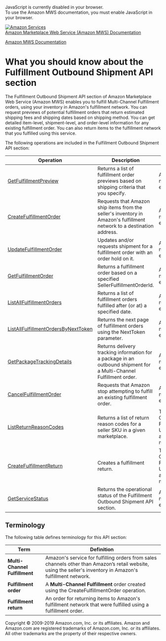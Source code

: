 <div id="MWSDX_noscript">

JavaScript is currently disabled in your browser.  
To use the Amazon MWS documentation, you must enable JavaScript in your
browser.

</div>

<div id="MWSDX_divtop">

[![Amazon
Services](https://images-na.ssl-images-amazon.com/images/G/08/mwsportal/fr_FR/amazonservices.gif
"Amazon Services")](http://services.amazon.fr)  
<span id="MWSDX_titlebar">[Amazon Marketplace Web Service (Amazon MWS)
Documentation](https://developer.amazonservices.fr/gp/mws/docs.html)</span>

</div>

<div id="MWSDX_divbottom">

<div id="MWSDX_divleft">

<div id="MWSDX_toc">

</div>

</div>

<div id="MWSDX_divright">

<div id="MWSDX_content">

<span id="MWSDX_breadcrumbs">[Amazon MWS
Documentation](https://developer.amazonservices.fr/gp/mws/docs.html)</span>

# What you should know about the Fulfillment Outbound Shipment API section

<div class="body conbody">

The <span class="ph">Fulfillment Outbound Shipment API section</span> of
<span class="ph">Amazon Marketplace Web Service (Amazon MWS)</span>
enables you to fulfill Multi-Channel Fulfillment orders, using your
inventory in <span class="ph">Amazon's fulfillment network</span>. You
can request previews of potential fulfillment orders that return
estimated shipping fees and shipping dates based on shipping method. You
can get detailed item-level, shipment-level, and order-level information
for any existing fulfillment order. You can also return items to the
fulfillment network that you fulfilled using this service.

The following operations are included in the
<span class="ph">Fulfillment Outbound Shipment API section</span>:

<div class="tablenoborder">

| Operation                                                                                                                                                                                    | Description                                                                                                                                                           | Availability                                                                                   |
| -------------------------------------------------------------------------------------------------------------------------------------------------------------------------------------------- | --------------------------------------------------------------------------------------------------------------------------------------------------------------------- | ---------------------------------------------------------------------------------------------- |
| [GetFulfillmentPreview](FBAOutbound_GetFulfillmentPreview.md "Returns a list of fulfillment order previews based on shipping criteria that you specify.")                                  | <span class="ph">Returns a list of fulfillment order previews based on shipping criteria that you specify.</span>                                                     | <span class="ph">All marketplaces except Brazil.</span>                                        |
| [CreateFulfillmentOrder](FBAOutbound_CreateFulfillmentOrder.md "Requests that Amazon ship items from the seller's inventory in Amazon's fulfillment network to a destination address.")    | <span class="ph">Requests that Amazon ship items from the seller's inventory in <span class="ph">Amazon's fulfillment network</span> to a destination address.</span> | <span class="ph">All marketplaces except Brazil.</span>                                        |
| [UpdateFulfillmentOrder](FBAOutbound_UpdateFulfillmentOrder.md "Updates and/or requests shipment for a fulfillment order with an order hold on it.")                                       | <span class="ph">Updates and/or requests shipment for a fulfillment order with an order hold on it.</span>                                                            | <span class="ph">All marketplaces except Brazil.</span>                                        |
| [GetFulfillmentOrder](FBAOutbound_GetFulfillmentOrder.md "Returns a fulfillment order based on a specified SellerFulfillmentOrderId.")                                                     | <span class="ph">Returns a fulfillment order based on a specified <span class="keyword parmname">SellerFulfillmentOrderId</span>.</span>                              | <span class="ph">All marketplaces except Brazil.</span>                                        |
| [ListAllFulfillmentOrders](FBAOutbound_ListAllFulfillmentOrders.md "Returns a list of fulfillment orders fulfilled after (or at) a specified date.")                                       | <span class="ph">Returns a list of fulfillment orders fulfilled after (or at) a specified date.</span>                                                                | <span class="ph">All marketplaces except Brazil.</span>                                        |
| [ListAllFulfillmentOrdersByNextToken](FBAOutbound_ListAllFulfillmentOrdersByNextToken.md "Returns the next page of fulfillment orders using the NextToken parameter.")                     | <span class="ph">Returns the next page of fulfillment orders using the <span class="keyword parmname">NextToken</span> parameter.</span>                              | <span class="ph">All marketplaces except Brazil.</span>                                        |
| [GetPackageTrackingDetails](FBAOutbound_GetPackageTrackingDetails.md "Returns delivery tracking information for a package in an outbound shipment for a Multi-Channel Fulfillment order.") | <span class="ph">Returns delivery tracking information for a package in an outbound shipment for a Multi-Channel Fulfillment order.</span>                            | <span class="ph">All marketplaces except Brazil.</span>                                        |
| [CancelFulfillmentOrder](FBAOutbound_CancelFulfillmentOrder.md "Requests that Amazon stop attempting to fulfill an existing fulfillment order.")                                           | <span class="ph">Requests that Amazon stop attempting to fulfill an existing fulfillment order.</span>                                                                | <span class="ph">All marketplaces except Brazil.</span>                                        |
| [ListReturnReasonCodes](FBAOutbound_ListReturnReasonCodes.md "Returns a list of return reason codes for a seller SKU in a given marketplace.")                                             | <span class="ph">Returns a list of return reason codes for a seller SKU in a given marketplace.</span>                                                                | <span class="ph">The US, Germany, France, Italy, UK, Japan, and Australia marketplaces.</span> |
| [CreateFulfillmentReturn](FBAOutbound_CreateFulfillmentReturn.md "Creates a fulfillment return.")                                                                                          | <span class="ph">Creates a fulfillment return.</span>                                                                                                                 | <span class="ph">The US, Germany, France, Italy, UK, Japan, and Australia marketplaces.</span> |
| [GetServiceStatus](MWS_GetServiceStatus.md "Returns the operational status of the Fulfillment Outbound Shipment API section.")                                                             | <span class="ph">Returns the operational status of the <span class="ph">Fulfillment Outbound Shipment API section</span>.</span>                                      | <span class="ph">All marketplaces except Brazil.</span>                                        |

</div>

<div class="section">

## Terminology

The following table defines terminology for this API section:

<div class="tablenoborder">

| Term                          | Definition                                                                                                                                                                           |
| ----------------------------- | ------------------------------------------------------------------------------------------------------------------------------------------------------------------------------------ |
| **Multi-Channel Fulfillment** | Amazon's service for fulfilling orders from sales channels other than Amazon’s retail website, using the seller's inventory in <span class="ph">Amazon's fulfillment network</span>. |
| **Fulfillment order**         | A **Multi-Channel Fulfillment** order created using the <span class="keyword apiname">CreateFulfillmentOrder</span> operation.                                                       |
| **Fulfillment return**        | An order for returning items to <span class="ph">Amazon's fulfillment network</span> that were fulfilled using a fulfillment order.                                                  |

</div>

</div>

</div>

<div id="MWSDX_footer">

Copyright © 2009-2019 Amazon.com, Inc. or its affiliates. Amazon and
Amazon.com are registered trademarks of Amazon.com, Inc. or its
affiliates. All other trademarks are the property of their respective
owners.

</div>

</div>

</div>

<div style="clear: both;">

</div>

</div>
